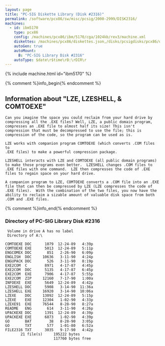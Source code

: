 ```yaml
---
layout: page
title: "PC-SIG Diskette Library (Disk #2316)"
permalink: /software/pcx86/sw/misc/pcsig/2000-2999/DISK2316/
machines:
  - id: ibm5170
    type: pcx86
    config: /machines/pcx86/ibm/5170/cga/1024kb/rev3/machine.xml
    diskettes: /machines/pcx86/diskettes.json,/disks/pcsigdisks/pcx86/diskettes.json
    autoGen: true
    autoMount:
      B: "PC-SIG Library Disk #2316"
    autoType: $date\r$time\rB:\rDIR\r
---
```


{% include machine.html id="ibm5170" %}

{% comment %}info_begin{% endcomment %}

## Information about "LZE, LZESHELL, & COMTOEXE"

    Can you imagine the space you could reclaim from your hard drive by
    compressing all the .EXE files? Well, LZE, a public domain program,
    compresses an .EXE file to almost half its size! This isn't
    compression that must be decompressed to use the file; this is
    compression of the code, so the program can be used as is.
    
    LZE works with companion program COMTOEXE (which converts .COM files to
    .EXE files) to make a powerful compression package.
    
    LZESHELL interacts with LZE and COMTOEXE (all public domain programs)
    to make those programs even better.  LZESHELL changes .COM files to
    .EXE files with one command.  LZE then compresses the code of .EXE
    files to regain space on your hard drive.
    
    A companion program to LZE, COMTOEXE converts a .COM file into an .EXE
    file that can then be compressed by LZE (LZE compresses the code of
    .EXE files).  With the combination of the two files, you now have the
    ability to reclaim a sizable amount of valuable disk space from both
    .COM and .EXE files.
{% comment %}info_end{% endcomment %}


### Directory of PC-SIG Library Disk #2316

     Volume in drive A has no label
     Directory of A:\

    COMTOEXE DOC      1079  12-24-89   4:39p
    COMTOEXE EXE      5013  12-24-89   5:11p
    ENGCOMEX DOC       851   2-26-90   6:09p
    ENGLISH  DOC     10636   3-11-90   4:24p
    ENGUPACK DOC       526   3-11-90   8:19p
    EXE2COM  C        8971   4-17-87   4:45p
    EXE2COM  DOC      5135   4-17-87   6:45p
    EXE2COM  EXE      7906   4-17-87   5:55p
    EXE2COM  ZIP     12160   7-17-90   1:00a
    INFOEXE  EXE      5649  12-24-89   4:42p
    LZESHELL DOC      5908   3-14-90  11:36a
    LZESHELL EXE     16920   3-14-90  10:06a
    LZEXE    DOC     13092  12-24-89   5:15p
    LZEXE    EXE     12304   1-02-90   4:33p
    LZEXE91  EXE     76544   8-28-90   8:27a
    README   ENG       614   3-11-90   4:26p
    UPACKEXE DOC      1391  12-24-89   4:39p
    UPACKEXE EXE      6873   1-02-90   4:39p
    GO       BAT        38   8-28-90   3:05p
    GO       TXT       577   1-01-80   6:52a
    FILE2316 TXT      3035   9-17-90   4:42p
           21 file(s)     195222 bytes
                          117760 bytes free
